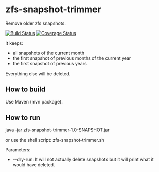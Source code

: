# zfs-snapshot-trimmer
Remove older zfs snapshots.

[![Build Status](https://travis-ci.org/ngeor/zfs-snapshot-trimmer.svg?branch=master)](https://travis-ci.org/ngeor/zfs-snapshot-trimmer)
[![Coverage Status](https://coveralls.io/repos/github/ngeor/zfs-snapshot-trimmer/badge.svg?branch=master)](https://coveralls.io/github/ngeor/zfs-snapshot-trimmer?branch=master)

It keeps:

* all snapshots of the current month
* the first snapshot of previous months of the current year
* the first snapshot of previous years

Everything else will be deleted.

## How to build

Use Maven (mvn package).

## How to run

java -jar zfs-snapshot-trimmer-1.0-SNAPSHOT.jar

or use the shell script: zfs-snapshot-trimmer.sh

Parameters:

* --dry-run: It will not actually delete snapshots but it will print what it would have deleted.

